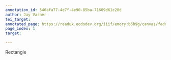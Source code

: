 ```yaml
---
annotation_id: 546afa77-4e7f-4e90-85ba-71609d61c28d
author: Jay Varner
tei_target: 
annotated_page: https://readux.ecdsdev.org/iiif/emory:b5h9g/canvas/fedora:emory:pchch
page_index: 1
target: 

---
```

<p>Rectangle</p>